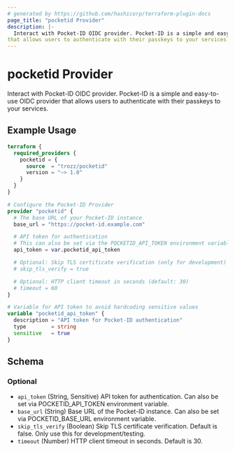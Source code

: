 ```yaml
---
# generated by https://github.com/hashicorp/terraform-plugin-docs
page_title: "pocketid Provider"
description: |-
  Interact with Pocket-ID OIDC provider. Pocket-ID is a simple and easy-to-use OIDC provider
that allows users to authenticate with their passkeys to your services.
---
```


# pocketid Provider

Interact with Pocket-ID OIDC provider. Pocket-ID is a simple and easy-to-use OIDC provider
that allows users to authenticate with their passkeys to your services.

## Example Usage

```terraform
terraform {
  required_providers {
    pocketid = {
      source  = "trozz/pocketid"
      version = "~> 1.0"
    }
  }
}

# Configure the Pocket-ID Provider
provider "pocketid" {
  # The base URL of your Pocket-ID instance
  base_url = "https://pocket-id.example.com"

  # API token for authentication
  # This can also be set via the POCKETID_API_TOKEN environment variable
  api_token = var.pocketid_api_token

  # Optional: Skip TLS certificate verification (only for development)
  # skip_tls_verify = true

  # Optional: HTTP client timeout in seconds (default: 30)
  # timeout = 60
}

# Variable for API token to avoid hardcoding sensitive values
variable "pocketid_api_token" {
  description = "API token for Pocket-ID authentication"
  type        = string
  sensitive   = true
}
```

<!-- schema generated by tfplugindocs -->
## Schema

### Optional

- `api_token` (String, Sensitive) API token for authentication. Can also be set via POCKETID_API_TOKEN environment variable.
- `base_url` (String) Base URL of the Pocket-ID instance. Can also be set via POCKETID_BASE_URL environment variable.
- `skip_tls_verify` (Boolean) Skip TLS certificate verification. Default is false. Only use this for development/testing.
- `timeout` (Number) HTTP client timeout in seconds. Default is 30.
